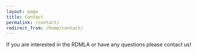 ```yaml
---
layout: page
title: Contact
permalink: /contact/
redirect_from: /home/contact/
---
```


<p>If you are interested in the RDMLA or have any questions please contact us!</p>
